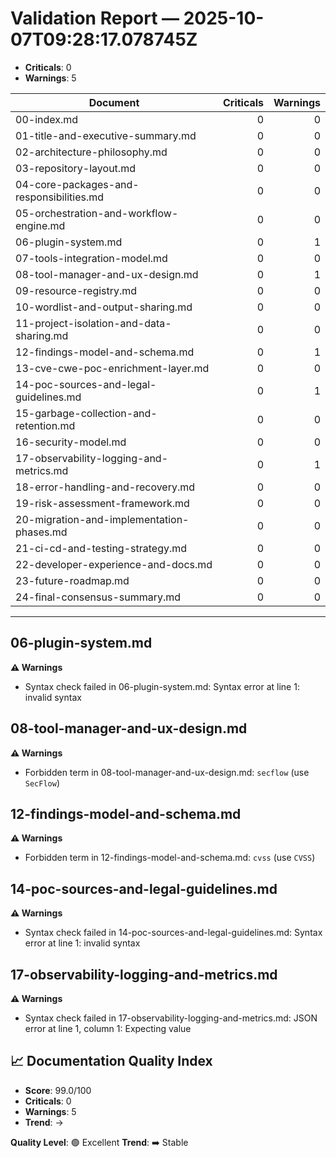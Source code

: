 # Validation Report — 2025-10-07T09:28:17.078745Z

- **Criticals**: 0
- **Warnings**: 5

| Document | Criticals | Warnings |
|---|---:|---:|
| 00-index.md | 0 | 0 |
| 01-title-and-executive-summary.md | 0 | 0 |
| 02-architecture-philosophy.md | 0 | 0 |
| 03-repository-layout.md | 0 | 0 |
| 04-core-packages-and-responsibilities.md | 0 | 0 |
| 05-orchestration-and-workflow-engine.md | 0 | 0 |
| 06-plugin-system.md | 0 | 1 |
| 07-tools-integration-model.md | 0 | 0 |
| 08-tool-manager-and-ux-design.md | 0 | 1 |
| 09-resource-registry.md | 0 | 0 |
| 10-wordlist-and-output-sharing.md | 0 | 0 |
| 11-project-isolation-and-data-sharing.md | 0 | 0 |
| 12-findings-model-and-schema.md | 0 | 1 |
| 13-cve-cwe-poc-enrichment-layer.md | 0 | 0 |
| 14-poc-sources-and-legal-guidelines.md | 0 | 1 |
| 15-garbage-collection-and-retention.md | 0 | 0 |
| 16-security-model.md | 0 | 0 |
| 17-observability-logging-and-metrics.md | 0 | 1 |
| 18-error-handling-and-recovery.md | 0 | 0 |
| 19-risk-assessment-framework.md | 0 | 0 |
| 20-migration-and-implementation-phases.md | 0 | 0 |
| 21-ci-cd-and-testing-strategy.md | 0 | 0 |
| 22-developer-experience-and-docs.md | 0 | 0 |
| 23-future-roadmap.md | 0 | 0 |
| 24-final-consensus-summary.md | 0 | 0 |

---
## 06-plugin-system.md

**⚠️ Warnings**

- Syntax check failed in 06-plugin-system.md: Syntax error at line 1: invalid syntax

## 08-tool-manager-and-ux-design.md

**⚠️ Warnings**

- Forbidden term in 08-tool-manager-and-ux-design.md: `secflow` (use `SecFlow`)

## 12-findings-model-and-schema.md

**⚠️ Warnings**

- Forbidden term in 12-findings-model-and-schema.md: `cvss` (use `CVSS`)

## 14-poc-sources-and-legal-guidelines.md

**⚠️ Warnings**

- Syntax check failed in 14-poc-sources-and-legal-guidelines.md: Syntax error at line 1: invalid syntax

## 17-observability-logging-and-metrics.md

**⚠️ Warnings**

- Syntax check failed in 17-observability-logging-and-metrics.md: JSON error at line 1, column 1: Expecting value


## 📈 Documentation Quality Index

- **Score**: 99.0/100
- **Criticals**: 0
- **Warnings**: 5
- **Trend**: →

**Quality Level**: 🟢 Excellent
**Trend**: ➡️ Stable
